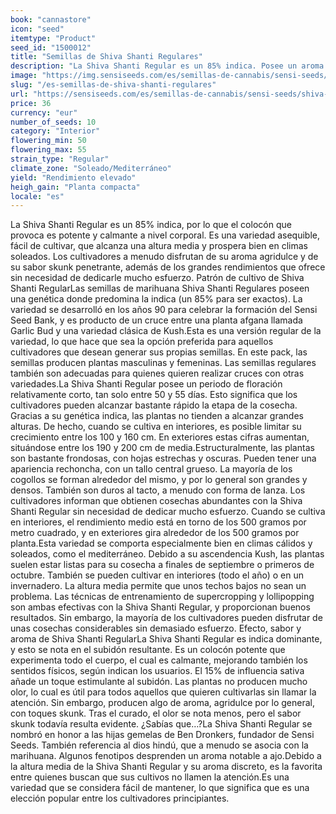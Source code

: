 ```yaml
---
book: "cannastore"
icon: "seed"
itemtype: "Product"
seed_id: "1500012"
title: "Semillas de Shiva Shanti Regulares"
description: "La Shiva Shanti Regular es un 85% indica. Posee un aroma agridulce, skunk. De buen rendimiento (sobre los 500g), su subidón es calmante, feliz y potente."
image: "https://img.sensiseeds.com/es/semillas-de-cannabis/sensi-seeds/shiva-shanti-image.png"
slug: "/es-semillas-de-shiva-shanti-regulares"
url: "https://sensiseeds.com/es/semillas-de-cannabis/sensi-seeds/shiva-shanti?a_aid=cannastore"
price: 36
currency: "eur"
number_of_seeds: 10
category: "Interior"
flowering_min: 50
flowering_max: 55
strain_type: "Regular"
climate_zone: "Soleado/Mediterráneo"
yield: "Rendimiento elevado"
heigh_gain: "Planta compacta"
locale: "es"
---
```

La Shiva Shanti Regular es un 85% indica, por lo que el colocón que provoca es potente y calmante a nivel corporal. Es una variedad asequible, fácil de cultivar, que alcanza una altura media y prospera bien en climas soleados. Los cultivadores a menudo disfrutan de su aroma agridulce y de su sabor skunk penetrante, además de los grandes rendimientos que ofrece sin necesidad de dedicarle mucho esfuerzo. Patrón de cultivo de Shiva Shanti RegularLas semillas de marihuana Shiva Shanti Regulares poseen una genética donde predomina la indica (un 85% para ser exactos). La variedad se desarrolló en los años 90 para celebrar la formación del Sensi Seed Bank, y es producto de un cruce entre una planta afgana llamada Garlic Bud y una variedad clásica de Kush.Esta es una versión regular de la variedad, lo que hace que sea la opción preferida para aquellos cultivadores que desean generar sus propias semillas. En este pack, las semillas producen plantas masculinas y femeninas. Las semillas regulares también son adecuadas para quienes quieren realizar cruces con otras variedades.La Shiva Shanti Regular posee un periodo de floración relativamente corto, tan solo entre 50 y 55 días. Esto significa que los cultivadores pueden alcanzar bastante rápido la etapa de la cosecha. Gracias a su genética indica, las plantas no tienden a alcanzar grandes alturas. De hecho, cuando se cultiva en interiores, es posible limitar su crecimiento entre los 100 y 160 cm. En exteriores estas cifras aumentan, situándose entre los 190 y 200 cm de media.Estructuralmente, las plantas son bastante frondosas, con hojas estrechas y oscuras. Pueden tener una apariencia rechoncha, con un tallo central grueso. La mayoría de los cogollos se forman alrededor del mismo, y por lo general son grandes y densos. También son duros al tacto, a menudo con forma de lanza. Los cultivadores informan que obtienen cosechas abundantes con la Shiva Shanti Regular sin necesidad de dedicar mucho esfuerzo. Cuando se cultiva en interiores, el rendimiento medio está en torno de los 500 gramos por metro cuadrado, y en exteriores gira alrededor de los 500 gramos por planta.Esta variedad se comporta especialmente bien en climas cálidos y soleados, como el mediterráneo. Debido a su ascendencia Kush, las plantas suelen estar listas para su cosecha a finales de septiembre o primeros de octubre. También se pueden cultivar en interiores (todo el año) o en un invernadero. La altura media permite que unos techos bajos no sean un problema. Las técnicas de entrenamiento de supercropping y lollipopping son ambas efectivas con la Shiva Shanti Regular, y proporcionan buenos resultados. Sin embargo, la mayoría de los cultivadores pueden disfrutar de unas cosechas considerables sin demasiado esfuerzo. Efecto, sabor y aroma de Shiva Shanti RegularLa Shiva Shanti Regular es indica dominante, y esto se nota en el subidón resultante. Es un colocón potente que experimenta todo el cuerpo, el cual es calmante, mejorando también los sentidos físicos, según indican los usuarios. El 15% de influencia sativa añade un toque estimulante al subidón. Las plantas no producen mucho olor, lo cual es útil para todos aquellos que quieren cultivarlas sin llamar la atención. Sin embargo, producen algo de aroma, agridulce por lo general, con toques skunk. Tras el curado, el olor se nota menos, pero el sabor skunk todavía resulta evidente. ¿Sabías que…?La Shiva Shanti Regular se nombró en honor a las hijas gemelas de Ben Dronkers, fundador de Sensi Seeds. También referencia al dios hindú, que a menudo se asocia con la marihuana. Algunos fenotipos desprenden un aroma notable a ajo.Debido a la altura media de la Shiva Shanti Regular y su aroma discreto, es la favorita entre quienes buscan que sus cultivos no llamen la atención.Es una variedad que se considera fácil de mantener, lo que significa que es una elección popular entre los cultivadores principiantes.

